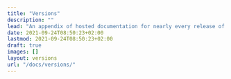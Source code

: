 ```yaml
---
title: "Versions"
description: ""
lead: "An appendix of hosted documentation for nearly every release of ArkMQ."
date: 2021-09-24T08:50:23+02:00
lastmod: 2021-09-24T08:50:23+02:00
draft: true
images: []
layout: versions
url: "/docs/versions/"
---
```

